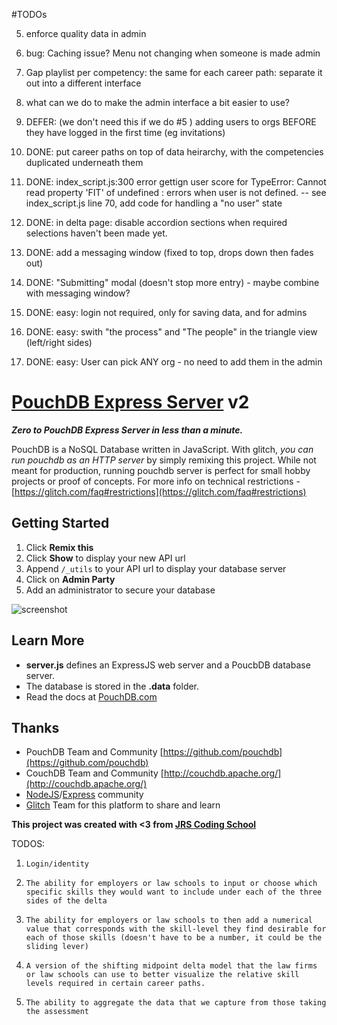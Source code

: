 #TODOs

5. enforce quality data in admin
6. bug: Caching issue? Menu not changing when someone is made admin
9. Gap playlist per competency: the same for each career path: separate it out into a different interface
10. what can we do to make the admin interface a bit easier to use?

7. DEFER: (we don't need this if we do #5 ) adding users to orgs BEFORE they have logged in the first time (eg invitations)

7. DONE: put career paths on top of data heirarchy, with the competencies duplicated underneath them
1. DONE: index_script.js:300 error gettign user score for TypeError: Cannot read property 'FIT' of undefined : errors when user is not defined.
-- see index_script.js line 70, add code for handling a "no user" state
3. DONE: in delta page: disable accordion sections when required selections haven't been made yet.
1. DONE: add a messaging window (fixed to top, drops down then fades out)
2. DONE: "Submitting" modal (doesn't stop more entry) - maybe combine with messaging window?
6. DONE: easy: login not required, only for saving data, and for admins
9. DONE: easy: swith "the process" and "The people" in the triangle view (left/right sides)
5. DONE: easy: User can pick ANY org - no need to add them in the admin


# [PouchDB Express Server](https://pouchdb.com/) v2

**_Zero to PouchDB Express Server in less than a minute._** 

PouchDB is a NoSQL Database written in JavaScript. With glitch, _you can run pouchdb as an HTTP server_ by simply remixing this project. While not meant for production, running pouchdb server is perfect for small hobby projects or proof of concepts. For more info on technical restrictions - [https://glitch.com/faq#restrictions](https://glitch.com/faq#restrictions)

## Getting Started

1. Click **Remix this**
0. Click **Show** to display your new API url
0. Append `/_utils` to your API url to display your database server
0. Click on **Admin Party**
0. Add an administrator to secure your database

![screenshot](https://cdn.glitch.com/373e5a0b-7ef8-4b1d-a69e-2c7f5e12533d%2FScreen%20Shot%202017-08-08%20at%206.57.14%20AM.png?1502189884525)

## Learn More

- **server.js** defines an ExpressJS web server and a PoucbDB database server.
- The database is stored in the **.data** folder.
- Read the docs at [PouchDB.com](https://pouchdb.com/)

## Thanks

* PouchDB Team and Community [https://github.com/pouchdb](https://github.com/pouchdb)
* CouchDB Team and Community [http://couchdb.apache.org/](http://couchdb.apache.org/)
* [NodeJS](https://nodejs.org/en/)/[Express](https://expressjs.com/) community 
* [Glitch](https://glitch.com/) Team for this platform to share and learn

**This project was created with <3 from [JRS Coding School](http://jrscode.com)**


TODOS:

1.     Login/identity

1.     The ability for employers or law schools to input or choose which specific skills they would want to include under each of the three sides of the delta

2.     The ability for employers or law schools to then add a numerical value that corresponds with the skill-level they find desirable for each of those skills (doesn't have to be a number, it could be the sliding lever)

3.     A version of the shifting midpoint delta model that the law firms or law schools can use to better visualize the relative skill levels required in certain career paths.

4.     The ability to aggregate the data that we capture from those taking the assessment

